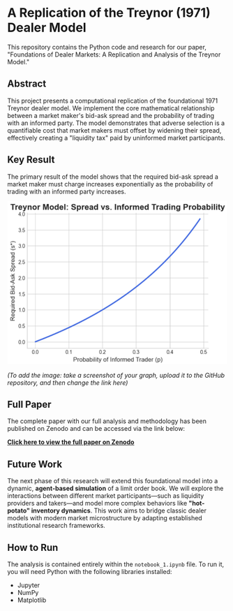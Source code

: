 # A Replication of the Treynor (1971) Dealer Model

This repository contains the Python code and research for our paper, "Foundations of Dealer Markets: A Replication and Analysis of the Treynor Model."

## Abstract

This project presents a computational replication of the foundational 1971 Treynor dealer model. We implement the core mathematical relationship between a market maker's bid-ask spread and the probability of trading with an informed party. The model demonstrates that adverse selection is a quantifiable cost that market makers must offset by widening their spread, effectively creating a "liquidity tax" paid by uninformed market participants.

## Key Result

The primary result of the model shows that the required bid-ask spread a market maker must charge increases exponentially as the probability of trading with an informed party increases.

![Treynor Model Results](results_image.png)

*(To add the image: take a screenshot of your graph, upload it to the GitHub repository, and then change the link here)*

## Full Paper

The complete paper with our full analysis and methodology has been published on Zenodo and can be accessed via the link below:

**[Click here to view the full paper on Zenodo](https://zenodo.org/records/16904012)**

## Future Work

The next phase of this research will extend this foundational model into a dynamic, **agent-based simulation** of a limit order book. We will explore the interactions between different market participants—such as liquidity providers and takers—and model more complex behaviors like **"hot-potato" inventory dynamics**. This work aims to bridge classic dealer models with modern market microstructure by adapting established institutional research frameworks.

## How to Run

The analysis is contained entirely within the `notebook_1.ipynb` file. To run it, you will need Python with the following libraries installed:
* Jupyter
* NumPy
* Matplotlib
